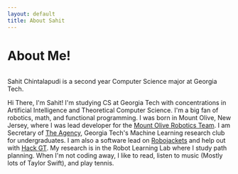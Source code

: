 ```yaml
---
layout: default
title: About Sahit
---
```


<div class="post">
	<h1 class="pageTitle">About Me!</h1>
	<img src="{{ '/assets/img/me2.jpg' | prepend: site.baseurl }}" alt=""> 
	<p class="intro">Sahit Chintalapudi is a second year Computer Science major at Georgia Tech.</p>
        <p> Hi There, I'm Sahit! I'm studying CS at Georgia Tech with concentrations in Artificial Intelligence and Theoretical Computer Science.
        I'm a big fan of robotics, math, and functional programming. I was born in Mount Olive, New Jersey, where I was lead developer for the
        <a href="https://mort11.org">Mount Olive Robotics Team</a>. I am Secretary of <a href="https://gtagency.github.io">The Agency</a>,
        Georgia Tech's Machine Learning research club for undergraduates. I am also a software lead on <a href="https://robojackets.org">Robojackets</a>
        and help out with <a href="https://hack.gt">Hack GT</a>. My research is in the Robot Learning Lab where I study path planning.
        When I'm not coding away, I like to read, listen to music (Mostly lots of Taylor Swift), and play tennis. </p>
</div>
